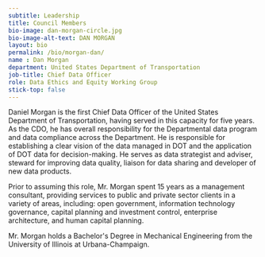 ```yaml
---
subtitle: Leadership
title: Council Members
bio-image: dan-morgan-circle.jpg
bio-image-alt-text: DAN MORGAN
layout: bio
permalink: /bio/morgan-dan/
name : Dan Morgan
department: United States Department of Transportation
job-title: Chief Data Officer
role: Data Ethics and Equity Working Group
stick-top: false
---
```

  Daniel Morgan is the first Chief Data Officer of the United States Department of Transportation, having served in this capacity for five years. As the CDO, he has overall responsibility for the Departmental data program and data compliance across the Department. He is responsible for establishing a clear vision of the data managed in DOT and the application of DOT data for decision-making. He serves as data strategist and adviser, steward for improving data quality, liaison for data sharing and developer of new data products.
  
  Prior to assuming this role, Mr. Morgan spent 15 years as a management consultant, providing services to public and private sector clients in a variety of areas, including: open government, information technology governance, capital planning and investment control, enterprise architecture, and human capital planning.
  
  Mr. Morgan holds a Bachelor's Degree in Mechanical Engineering from the University of Illinois at Urbana-Champaign.
